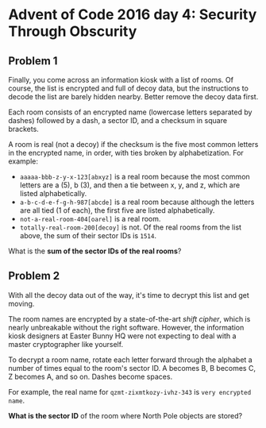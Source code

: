 # Advent of Code 2016 day 4: Security Through Obscurity

## Problem 1

Finally, you come across an information kiosk with a list of rooms. Of course, the
list is encrypted and full of decoy data, but the instructions to decode the list
are barely hidden nearby. Better remove the decoy data first.

Each room consists of an encrypted name (lowercase letters separated by dashes)
followed by a dash, a sector ID, and a checksum in square brackets.

A room is real (not a decoy) if the checksum is the five most common letters in the
encrypted name, in order, with ties broken by alphabetization. For example:

- `aaaaa-bbb-z-y-x-123[abxyz]` is a real room because the most common letters are a (5), b (3),
  and then a tie between x, y, and z, which are listed alphabetically.
- `a-b-c-d-e-f-g-h-987[abcde]` is a real room because although the letters are all tied
  (1 of each), the first five are listed alphabetically.
- `not-a-real-room-404[oarel]` is a real room.
- `totally-real-room-200[decoy]` is not.
  Of the real rooms from the list above, the sum of their sector IDs is `1514`.

What is the **sum of the sector IDs of the real rooms**?

## Problem 2

With all the decoy data out of the way, it's time to decrypt this list and get moving.

The room names are encrypted by a state-of-the-art _shift cipher_, which is nearly
unbreakable without the right software. However, the information kiosk designers at
Easter Bunny HQ were not expecting to deal with a master cryptographer like yourself.

To decrypt a room name, rotate each letter forward through the alphabet a number of
times equal to the room's sector ID. A becomes B, B becomes C, Z becomes A, and so
on. Dashes become spaces.

For example, the real name for `qzmt-zixmtkozy-ivhz-343` is `very encrypted name`.

**What is the sector ID** of the room where North Pole objects are stored?
